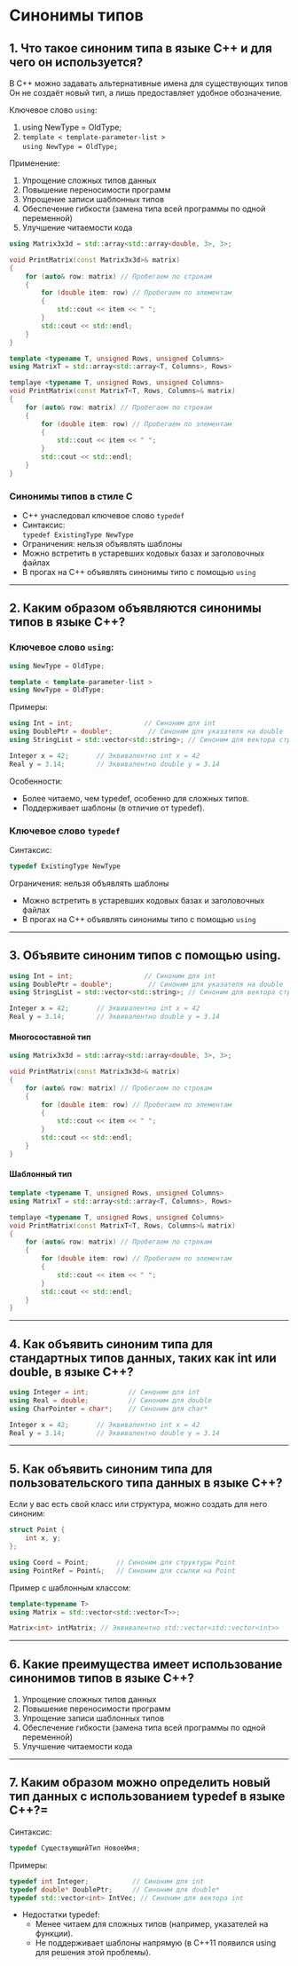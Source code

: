 # Синонимы типов


## 1. Что такое синоним типа в языке C++ и для чего он используется?
В С++ можно задавать альтернативные имена для существующих типов
Он не создаёт новый тип, а лишь предоставляет удобное обозначение.

Ключевое слово `using`:
1. using NewType = OldType;
2. `template < template-parameter-list >` <br> `using NewType = OldType;`

Применение:
1. Упрощение сложных типов данных
2. Повышение переносимости программ
3. Упрощение записи шаблонных типов
4. Обеспечение гибкости (замена типа всей программы по одной переменной)
5. Улучшение читаемости кода

```c++
using Matrix3x3d = std::array<std::array<double, 3>, 3>;

void PrintMatrix(const Matrix3x3d>& matrix)
{
    for (auto& row: matrix) // Пробегаем по строкам
    {
        for (double item: row) // Пробегаем по элементам
        {
            std::cout << item << " ";
        }
        std::cout << std::endl;
    }
}
```

```c++
template <typename T, unsigned Rows, unsigned Columns>
using MatrixT = std::array<std::array<T, Columns>, Rows>

templaye <typename T, unsigned Rows, unsigned Columns>
void PrintMatrix(const MatrixT<T, Rows, Columns>& matrix)
{
    for (auto& row: matrix) // Пробегаем по строкам
    {
        for (double item: row) // Пробегаем по элементам
        {
            std::cout << item << " ";
        }
        std::cout << std::endl;
    }
}
```

### Синонимы типов в стиле C
- C++ унаследовал ключевое слово `typedef`
- Синтаксис: <br>
  `typedef ExistingType NewType`
- Ограничения: нельзя объявлять шаблоны
- Можно встретить в устаревших кодовых базах и заголовочных файлах
- В прогах на С++ объявлять синонимы типо с помощью `using`

---

## 2. Каким образом объявляются синонимы типов в языке C++?

### Ключевое слово `using`:
```c++
using NewType = OldType;

template < template-parameter-list >  
using NewType = OldType;
```

Примеры:
```c++
using Int = int;                  // Синоним для int  
using DoublePtr = double*;         // Синоним для указателя на double  
using StringList = std::vector<std::string>; // Синоним для вектора строк  

Integer x = 42;       // Эквивалентно int x = 42  
Real y = 3.14;        // Эквивалентно double y = 3.14  
```

Особенности:
- Более читаемо, чем typedef, особенно для сложных типов.
- Поддерживает шаблоны (в отличие от typedef).


### Ключевое слово `typedef`
Синтаксис:
```c++
typedef ExistingType NewType
```

Ограничения: нельзя объявлять шаблоны 
- Можно встретить в устаревших кодовых базах и заголовочных файлах
- В прогах на С++ объявлять синонимы типо с помощью `using`

---

## 3. Объявите синоним типов с помощью using.
```c++
using Int = int;                  // Синоним для int  
using DoublePtr = double*;         // Синоним для указателя на double  
using StringList = std::vector<std::string>; // Синоним для вектора строк  

Integer x = 42;       // Эквивалентно int x = 42  
Real y = 3.14;        // Эквивалентно double y = 3.14  
```

#### Многосоставной тип
```c++
using Matrix3x3d = std::array<std::array<double, 3>, 3>;

void PrintMatrix(const Matrix3x3d>& matrix)
{
    for (auto& row: matrix) // Пробегаем по строкам
    {
        for (double item: row) // Пробегаем по элементам
        {
            std::cout << item << " ";
        }
        std::cout << std::endl;
    }
}
```

#### Шаблонный тип
```c++
template <typename T, unsigned Rows, unsigned Columns>
using MatrixT = std::array<std::array<T, Columns>, Rows>

templaye <typename T, unsigned Rows, unsigned Columns>
void PrintMatrix(const MatrixT<T, Rows, Columns>& matrix)
{
    for (auto& row: matrix) // Пробегаем по строкам
    {
        for (double item: row) // Пробегаем по элементам
        {
            std::cout << item << " ";
        }
        std::cout << std::endl;
    }
}
```

---

## 4. Как объявить синоним типа для стандартных типов данных, таких как int или double, в языке C++?
```c++
using Integer = int;          // Синоним для int  
using Real = double;          // Синоним для double  
using CharPointer = char*;    // Синоним для char*  

Integer x = 42;       // Эквивалентно int x = 42  
Real y = 3.14;        // Эквивалентно double y = 3.14  
```

---

## 5. Как объявить синоним типа для пользовательского типа данных в языке C++?
Если у вас есть свой класс или структура, можно создать для него синоним:
```c++
struct Point {
    int x, y;
};

using Coord = Point;       // Синоним для структуры Point  
using PointRef = Point&;   // Синоним для ссылки на Point  
```

Пример с шаблонным классом:
```c++
template<typename T>
using Matrix = std::vector<std::vector<T>>;  

Matrix<int> intMatrix; // Эквивалентно std::vector<std::vector<int>>  
```

---

## 6. Какие преимущества имеет использование синонимов типов в языке C++?

1. Упрощение сложных типов данных
2. Повышение переносимости программ
3. Упрощение записи шаблонных типов
4. Обеспечение гибкости (замена типа всей программы по одной переменной)
5. Улучшение читаемости кода

---

## 7. Каким образом можно определить новый тип данных с использованием typedef в языке C++?=
Синтаксис:
```c++
typedef СуществующийТип НовоеИмя;  
```

Примеры:
```c++
typedef int Integer;           // Синоним для int  
typedef double* DoublePtr;     // Синоним для double*  
typedef std::vector<int> IntVec; // Синоним для вектора int  
```

- Недостатки typedef:
  - Менее читаем для сложных типов (например, указателей на функции).
  - Не поддерживает шаблоны напрямую (в C++11 появился using для решения этой проблемы).